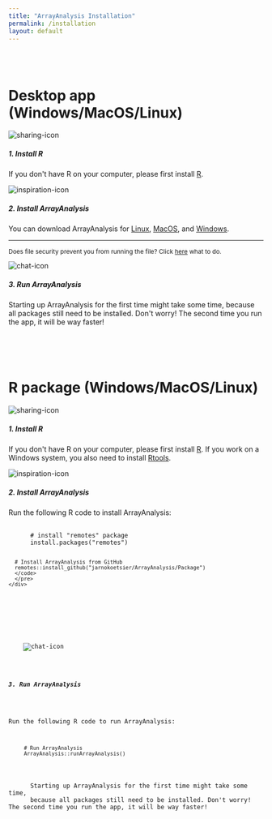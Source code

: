 ```yaml
---
title: "ArrayAnalysis Installation"
permalink: /installation
layout: default
---
```

<br>
<br>
<div class="container px-1">

<!-- Desktop app -->
<h1><b>Desktop app</b> (Windows/MacOS/Linux)</h1>

<div class="card-deck">

  <div class="card">
    <img src="{{ "/assets/img/icons/R_logo.png" | relative_url}}" class="card-img-top px-4 py-1" alt="sharing-icon">
    <div class="card-body">
      <h5 class="card-title">1. Install R</h5>
      <p class="card-text">If you don't have R on your computer, please first install <a href = "https://cran.r-project.org/" target="_blank">R</a>.</p>
    </div>
  </div>
  
  <div class="card">
    <img src="{{ "/assets/img/icons/install_logo.png" | relative_url}}" class="card-img-top px-4 py-1" alt="inspiration-icon">
    <div class="card-body">
      <h5 class="card-title">2. Install ArrayAnalysis</h5>
      <p class="card-text">You can download ArrayAnalysis for
      <a href = "https://github.com/jarnokoetsier/ArrayAnalysis/raw/refs/heads/main/Files/ArrayAnalysis_linux/ArrayAnalysis.sh">Linux</a>,
      <a href = "https://github.com/jarnokoetsier/ArrayAnalysis/raw/refs/heads/main/Files/ArrayAnalysis_MacOS/ArrayAnalysis.dmg">MacOS</a>, and 
      <a href = "https://github.com/jarnokoetsier/ArrayAnalysis/raw/refs/heads/main/Files/ArrayAnalysis_windows/ArrayAnalysis.exe">Windows</a>.</p>
      <hr>
      <p style="font-size: 12px">Does file security prevent you from running the file? Click <a href="{{ "/unblock" | relative_url}}">here</a> what to do.</p>
    </div>
  </div>
  
  <div class="card">
    <img src="{{ "/assets/img/icons/run_logo.png" | relative_url}}" class="card-img-top px-4 py-1" alt="chat-icon">
    <div class="card-body">
      <h5 class="card-title">3. Run ArrayAnalysis</h5>
      <p class="card-text">Starting up ArrayAnalysis for the first time might take some time, 
      because all packages still need to be installed. Don't worry! The second time you run the app, it will be way faster!</p>
    </div>
  </div>
  
</div>
<br>
<br>
<br>

<!-- R package -->
<h1><b>R package</b> (Windows/MacOS/Linux)</h1>

<div class="card-deck">

  <div class="card">
    <img src="{{ "/assets/img/icons/R_logo.png" | relative_url}}" class="card-img-top px-4 py-1" alt="sharing-icon">
    <div class="card-body">
      <h5 class="card-title">1. Install R</h5>
      <p class="card-text">If you don't have R on your computer, please first install <a href = "https://cran.r-project.org/" target="_blank">R</a>. 
      If you work on a Windows system, you also need to 
      install <a href = "https://cran.r-project.org/bin/windows/Rtools/" target="_blank">Rtools</a>.</p> 
    </div>
  </div>
  
  <div class="card">
    <img src="{{ "/assets/img/icons/install_logo.png" | relative_url}}" class="card-img-top px-4 py-1" alt="inspiration-icon">
    <div class="card-body">
      <h5 class="card-title">2. Install ArrayAnalysis</h5>
      <p class="card-text">Run the following R code to install ArrayAnalysis:</p>
      <pre>
      <code class="language-R">
      # install "remotes" package
      install.packages("remotes")
      
      # Install ArrayAnalysis from GitHub
      remotes::install_github("jarnokoetsier/ArrayAnalysis/Package") 
      </code>
      </pre>
    </div>
  </div>
  
  <div class="card">
    <img src="{{ "/assets/img/icons/run_logo.png" | relative_url}}" class="card-img-top px-4 py-1" alt="chat-icon">
    <div class="card-body">
      <h5 class="card-title">3. Run ArrayAnalysis</h5>
            <p class="card-text">Run the following R code to run ArrayAnalysis:
      <pre>
      <code class="language-R">
     # Run ArrayAnalysis
     ArrayAnalysis::runArrayAnalysis()
     </code>
      </pre>
      Starting up ArrayAnalysis for the first time might take some time, 
      because all packages still need to be installed. Don't worry! The second time you run the app, it will be way faster!</p>
    </div>
  </div>
  
</div>
<br>
<br>

</div>

